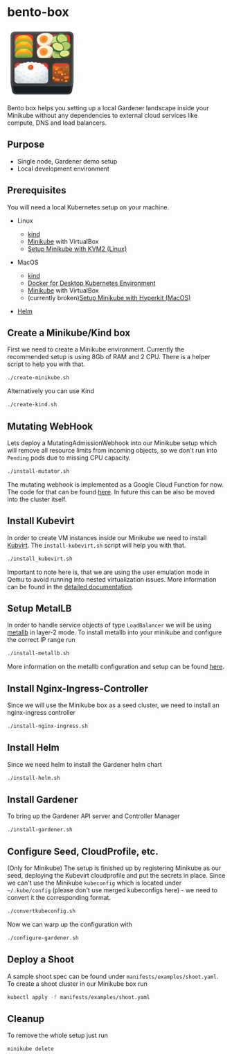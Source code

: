 # bento-box

![bento box](docs/images/logo.png)

Bento box helps you setting up a local Gardener landscape inside your Minikube without any dependencies to external cloud services like compute, DNS and load balancers.

## Purpose

* Single node, Gardener demo setup
* Local development environment

## Prerequisites

You will need a local Kubernetes setup on your machine.

* Linux
  * [kind](https://github.com/kubernetes-sigs/kind)
  * [Minikube](https://github.com/kubernetes/minikube) with VirtualBox
  * [Setup Minikube with KVM2 (Linux)](https://github.com/kubernetes/minikube/blob/master/docs/drivers.md#kvm2-driver)

* MacOS
  * [kind](https://github.com/kubernetes-sigs/kind)
  * [Docker for Desktop Kubernetes Environment](https://blog.docker.com/2018/07/kubernetes-is-now-available-in-docker-desktop-stable-channel/)
  * [Minikube](https://github.com/kubernetes/minikube) with VirtualBox
  * (currently broken)[Setup Minikube with Hyperkit (MacOS)](https://github.com/kubernetes/minikube/blob/master/docs/drivers.md#hyperkit-driver)


* [Helm](https://github.com/helm/helm)

## Create a Minikube/Kind box

First we need to create a Minikube environment. Currently the recommended setup is using 8Gb of RAM and 2 CPU. There is a helper script to help you with that.

```bash
./create-minikube.sh
```

Alternatively you can use Kind

```bash
./create-kind.sh
```

## Mutating WebHook

Lets deploy a MutatingAdmissionWebhook into our Minikube setup which will remove all resource limits from incoming objects, so we don't run into `Pending` pods due to missing CPU capacity.

```bash
./install-mutator.sh
```

The mutating webhook is implemented as a Google Cloud Function for now. The code for that can be found [here](https://github.com/afritzler/request-limits-mutator). In future this can be also be moved into the cluster itself.

## Install Kubevirt

In order to create VM instances inside our Minikube we need to install [Kubvirt](https://github.com/kubevirt/kubevirt). The `install-kubevirt.sh` script will help you with that.

```bash
./install_kubevirt.sh
```

Important to note here is, that we are using the user emulation mode in Qemu to avoid running into nested virtualization issues. More information can be found in the [detailed documentation](docs/kubevirt_installation.md).

## Setup MetalLB

In order to handle service objects of type `LoadBalancer` we will be using [metallb](https://github.com/google/metallb) in layer-2 mode. To install metallb into your minikube and configure the correct IP range run

```bash
./install-metallb.sh
```

More information on the metallb configuration and setup can be found [here](docs/metallb_installation.md).

## Install Nginx-Ingress-Controller

Since we will use the Minikube box as a seed cluster, we need to install an nginx-ingress controller

```bash
./install-nginx-ingress.sh
```

## Install Helm

Since we need helm to install the Gardener helm chart

```bash
./install-helm.sh
```

## Install Gardener

To bring up the Gardener API server and Controller Manager

```bash
./install-gardener.sh
```

## Configure Seed, CloudProfile, etc.

(Only for Minikube) The setup is finished up by registering Minikube as our seed, deploying the Kubevirt cloudprofile and put the secrets in place. Since we can't use the Minikube `kubeconfig` which is located under `~/.kube/config` (please don't use merged kubeconfigs here) - we need to convert it the corresponding format.

```bash
./convertkubeconfig.sh
```

Now we can warp up the configuration with

```bash
./configure-gardener.sh
```

## Deploy a Shoot

A sample shoot spec can be found under `manifests/examples/shoot.yaml`. To create a shoot cluster in our Minikube box run

```bash
kubectl apply -f manifests/examples/shoot.yaml
```

## Cleanup

To remove the whole setup just run

```bash
minikube delete
```